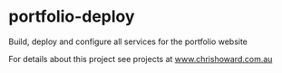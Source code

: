 # portfolio-deploy
Build, deploy and configure all services for the portfolio website

For details about this project see projects at www.chrishoward.com.au

